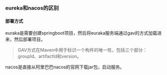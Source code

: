 ### eureka和nacos的区别
#### 部署方式
euraka是需要创建springboot项目，然后将euraka服务端通过gav的方式加载进来，然后部署项目。
> GAV方式‌在Maven中用于标识一个构件的唯一性，包括三个部分：groupId、artifactId和version。

nacos是直接从阿里巴巴nacos的官网下载jar包，启动服务。